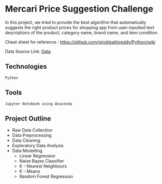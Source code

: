 # Mercari Price Suggestion Challenge
<p>In this project, we tried to provide the best algorithm that automatically suggests the right product prices for shopping app from user-inputted text descriptions of the product, category name, brand name, and item condition</p>

Cheat sheet for reference :  https://github.com/girishkathireddy/Python/wiki

Data Source Link: <a href="https://www.kaggle.com/c/mercari-price-suggestion-challenge/data"> Data</a>

## Technologies
```
Python
```

## Tools 
```
Jupyter Notebook using Anaconda
```
## Project Outline

- Raw Data Collection
- Data Preprocessing
- Data Cleaning
- Exploratory Data Analysis
- Data Modelling
   * Linear Regression
   * Naive Bayes Classifier
   * K - Nearest Neighbours 
   * K - Means
   * Random Forest Regression  
